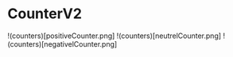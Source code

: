 # CounterV2
 
!(counters)[positiveCounter.png]
!(counters)[neutrelCounter.png]
!(counters)[negativelCounter.png]